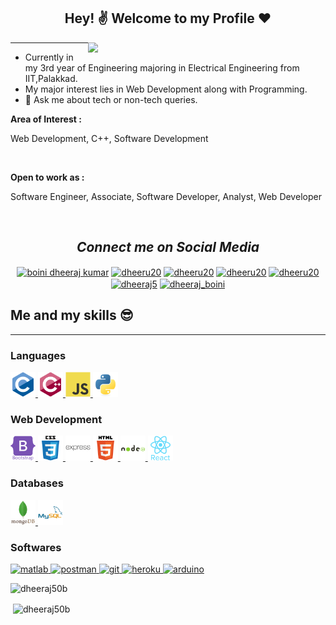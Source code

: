 <h2 align="center">Hey! ✌️ Welcome to my Profile ❤️</h2>
    <img src="https://camo.githubusercontent.com/cae12fddd9d6982901d82580bdf321d81fb299141098ca1c2d4891870827bf17/68747470733a2f2f6d69726f2e6d656469756d2e636f6d2f6d61782f313336302f302a37513379765349765f7430696f4a2d5a2e676966" width="380px" align="right">
    <hr>
    <ul>
        <li>Currently in my 3rd year of Engineering majoring in Electrical Engineering from IIT,Palakkad.</li>
        <li>My major interest lies in Web Development along with Programming.</li>
        <li>💬 Ask me about tech or non-tech queries.</li>
    </ul>

   
   <p><b>Area of Interest :</b> </p>
    <p>Web Development, C++, Software Development </p> <br>

   <p><b> Open to work as :</b></p>
    <p>Software Engineer, Associate, Software Developer, Analyst, Web Developer</p> <br>
    
<h2 align="center"> <i>Connect me on Social Media</i> </h2>
    <p align="center">
        <a href="https://linkedin.com/in/boini dheeraj kumar" target="blank"><img align="center" src="https://raw.githubusercontent.com/rahuldkjain/github-profile-readme-generator/master/src/images/icons/Social/linked-in-alt.svg" alt="boini dheeraj kumar" height="30" width="40" /></a>
        <a href="https://www.codechef.com/users/dheeru20" target="blank"><img align="center" src="https://cdn.jsdelivr.net/npm/simple-icons@3.1.0/icons/codechef.svg" alt="dheeru20" height="30" width="40" /></a>
        <a href="https://codeforces.com/profile/dheeru20" target="blank"><img align="center" src="https://raw.githubusercontent.com/rahuldkjain/github-profile-readme-generator/master/src/images/icons/Social/codeforces.svg" alt="dheeru20" height="30" width="40" /></a>
        <a href="https://www.leetcode.com/dheeru20" target="blank"><img align="center" src="https://raw.githubusercontent.com/rahuldkjain/github-profile-readme-generator/master/src/images/icons/Social/leet-code.svg" alt="dheeru20" height="30" width="40" /></a>
        <a href="https://auth.geeksforgeeks.org/user/dheeru20" target="blank"><img align="center" src="https://raw.githubusercontent.com/rahuldkjain/github-profile-readme-generator/master/src/images/icons/Social/geeks-for-geeks.svg" alt="dheeru20" height="30" width="40" /></a>
        <a href="https://kaggle.com/dheeraj5" target="blank"><img align="center" src="https://raw.githubusercontent.com/rahuldkjain/github-profile-readme-generator/master/src/images/icons/Social/kaggle.svg" alt="dheeraj5" height="30" width="40" /></a>
        <a href="https://instagram.com/dheeraj_boini" target="blank"><img align="center" src="https://raw.githubusercontent.com/rahuldkjain/github-profile-readme-generator/master/src/images/icons/Social/instagram.svg" alt="dheeraj_boini" height="30" width="40" /></a>
    </p>
<h2 align="left">Me and my skills 😎</h2>
    <hr>
    <h3 align="left">Languages</h3>
    <p align="left">
        <a href="https://www.cprogramming.com/" target="_blank" rel="noreferrer"> <img src="https://raw.githubusercontent.com/devicons/devicon/master/icons/c/c-original.svg" alt="c" width="40" height="40" /> </a>
        <a href="https://www.w3schools.com/cpp/" target="_blank" rel="noreferrer"> <img src="https://raw.githubusercontent.com/devicons/devicon/master/icons/cplusplus/cplusplus-original.svg" alt="cplusplus" width="40" height="40" /> </a>
        <a href="https://developer.mozilla.org/en-US/docs/Web/JavaScript" target="_blank" rel="noreferrer">
            <img src="https://raw.githubusercontent.com/devicons/devicon/master/icons/javascript/javascript-original.svg" alt="javascript" width="40" height="40" /> </a>
        <a href="https://www.python.org" target="_blank" rel="noreferrer"> <img src="https://raw.githubusercontent.com/devicons/devicon/master/icons/python/python-original.svg" alt="python" width="40" height="40" /> </a>
    </p>

   <h3 align="left">Web Development</h3>
    <p align="left">
        <a href="https://getbootstrap.com" target="_blank" rel="noreferrer"> <img src="https://raw.githubusercontent.com/devicons/devicon/master/icons/bootstrap/bootstrap-plain-wordmark.svg" alt="bootstrap" width="40" height="40" /> </a>
        <a href="https://www.w3schools.com/css/" target="_blank" rel="noreferrer"> <img src="https://raw.githubusercontent.com/devicons/devicon/master/icons/css3/css3-original-wordmark.svg" alt="css3" width="40" height="40" /> </a>
        <a href="https://expressjs.com" target="_blank" rel="noreferrer"> <img src="https://raw.githubusercontent.com/devicons/devicon/master/icons/express/express-original-wordmark.svg" alt="express" width="40" height="40" /> </a>
        <a href="https://www.w3.org/html/" target="_blank" rel="noreferrer"> <img src="https://raw.githubusercontent.com/devicons/devicon/master/icons/html5/html5-original-wordmark.svg" alt="html5" width="40" height="40" /> </a>
        <a href="https://nodejs.org" target="_blank" rel="noreferrer"> <img src="https://raw.githubusercontent.com/devicons/devicon/master/icons/nodejs/nodejs-original-wordmark.svg" alt="nodejs" width="40" height="40" /> </a>
        <a href="https://reactjs.org/" target="_blank" rel="noreferrer"> <img src="https://raw.githubusercontent.com/devicons/devicon/master/icons/react/react-original-wordmark.svg" alt="react" width="40" height="40" /> </a>

   </p>
   <h3 align="left">Databases</h3>
    <p align="left">
        <a href="https://www.mongodb.com/" target="_blank" rel="noreferrer"> <img src="https://raw.githubusercontent.com/devicons/devicon/master/icons/mongodb/mongodb-original-wordmark.svg" alt="mongodb" width="40" height="40" /> </a>
        <a href="https://www.mysql.com/" target="_blank" rel="noreferrer"> <img src="https://raw.githubusercontent.com/devicons/devicon/master/icons/mysql/mysql-original-wordmark.svg" alt="mysql" width="40" height="40" /> </a>
    </p>


   <h3 align="left">Softwares</h3>
    <p align="left">
        <a href="https://www.mathworks.com/" target="_blank" rel="noreferrer"> <img src="https://upload.wikimedia.org/wikipedia/commons/2/21/Matlab_Logo.png" alt="matlab" width="40" height="40" /> </a>
        <a href="https://postman.com" target="_blank" rel="noreferrer"> <img src="https://www.vectorlogo.zone/logos/getpostman/getpostman-icon.svg" alt="postman" width="40" height="40" /> </a>
        <a href="https://git-scm.com/" target="_blank" rel="noreferrer"> <img src="https://www.vectorlogo.zone/logos/git-scm/git-scm-icon.svg" alt="git" width="40" height="40" /> </a>
        <a href="https://heroku.com" target="_blank" rel="noreferrer"> <img src="https://www.vectorlogo.zone/logos/heroku/heroku-icon.svg" alt="heroku" width="40" height="40" /> </a>
        <a href="https://www.arduino.cc/" target="_blank" rel="noreferrer"> <img src="https://cdn.worldvectorlogo.com/logos/arduino-1.svg" alt="arduino" width="40" height="40" /> </a>
    </p>
    <p><img align="left" src="https://github-readme-stats.vercel.app/api/top-langs?username=dheeraj50b&show_icons=true&locale=en&layout=compact" alt="dheeraj50b" /></p>
   <br>
    <p>&nbsp;<img align="center" src="https://github-readme-stats.vercel.app/api?username=dheeraj50b&show_icons=true&locale=en" alt="dheeraj50b" /></p>
